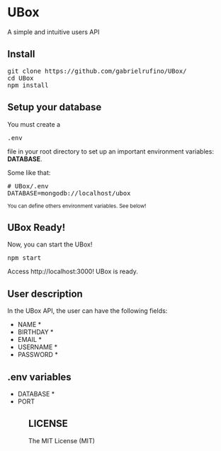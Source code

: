 # UBox

A simple and intuitive users API

## Install

<pre>
git clone https://github.com/gabrielrufino/UBox/
cd UBox
npm install
</pre>

## Setup your database

You must create a <pre>.env</pre> file in your root directory to set up an important environment variables: <strong>DATABASE</strong>.

Some like that:
<pre>
# UBox/.env
DATABASE=mongodb://localhost/ubox
</pre>

<small>You can define others environment variables. See below!</small>

## UBox Ready!

Now, you can start the UBox!

<pre>
npm start
</pre>

Access http://localhost:3000! UBox is ready.

## User description

In the UBox API, the user can have the following fields:
<ul>
  <li>NAME *</li>
  <li>BIRTHDAY *</li>
  <li>EMAIL *</li>
  <li>USERNAME *</li>
  <li>PASSWORD *</li>
</ul>

## .env variables

<ul>
  <li>DATABASE *</li>
  <li>PORT</li>
<ul>

## LICENSE

The MIT License (MIT)